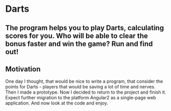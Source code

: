 # Darts
<h2>The program helps you to play Darts, calculating scores for you. Who will be able to clear the bonus faster and win the game? Run and find out!</h2>
<h2>Motivation</h2>
One day I thought, that would be nice to write a program, that consider the points for Darts - players that would be saving a lot of time and nerves. Then I made a prototype. Now I decided to return to the project and finish it. Expect further migration to the platform Angular2 as a single-page web application. And now look at the code and enjoy.
